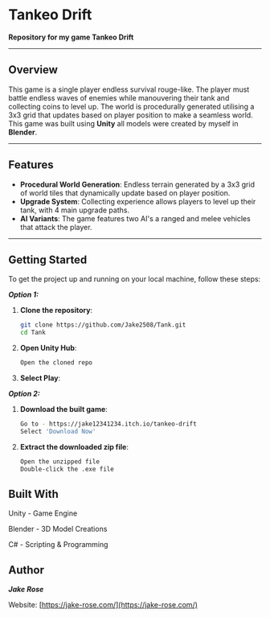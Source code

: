 # Tankeo Drift

**Repository for my game Tankeo Drift**

---

## Overview

This game is a single player endless survival rouge-like. The player must battle endless waves of enemies while manouvering their tank and collecting coins to level up. 
The world is procedurally generated utilising a 3x3 grid that updates based on player position to make a seamless world. This game was built using **Unity** all models were created by myself in **Blender**.

---

## Features

- **Procedural World Generation**: Endless terrain generated by a 3x3 grid of world tiles that dynamically update based on player position.
- **Upgrade System**: Collecting experience allows players to level up their tank, with 4 main upgrade paths.
- **AI Variants**: The game features two AI's a ranged and melee vehicles that attack the player.


---


## Getting Started

To get the project up and running on your local machine, follow these steps:

***Option 1:***
1. **Clone the repository**:
   ```bash
   git clone https://github.com/Jake2508/Tank.git
   cd Tank
2. **Open Unity Hub**:
   ```bash
   Open the cloned repo
3. **Select Play**:

***Option 2:***
1. **Download the built game**:
   ```bash
   Go to - https://jake12341234.itch.io/tankeo-drift
   Select 'Download Now' 
2. **Extract the downloaded zip file**:
   ```bash
   Open the unzipped file
   Double-click the .exe file

## Built With
Unity - Game Engine

Blender - 3D Model Creations 

C# - Scripting & Programming 

## Author
***Jake Rose***

Website: [https://jake-rose.com/](https://jake-rose.com/)
